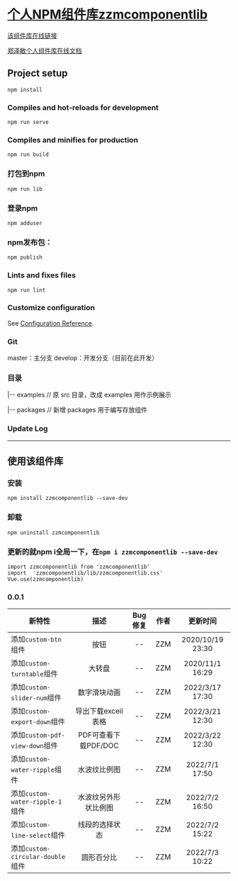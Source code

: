

# [个人NPM组件库zzmcomponentlib](https://www.npmjs.com/package/zzmcomponentlib)

[该组件库在线链接](http://zhengzemin.cn:8087/)

[郑泽敏个人组件库在线文档](http://zhengzemin.cn:8088/componentDos/visualization/button.html)


## Project setup
```
npm install
```

### Compiles and hot-reloads for development
```
npm run serve
```

### Compiles and minifies for production
```
npm run build
```

### 打包到npm
```
npm run lib
```

### 登录npm
```
npm adduser
```

### npm发布包：
```
npm publish
```

### Lints and fixes files
```
npm run lint
```

### Customize configuration
See [Configuration Reference](https://cli.vuejs.org/config/).

### Git
master：主分支
develop：开发分支（目前在此开发）

### 目录
|-- examples      // 原 src 目录，改成 examples 用作示例展示

|-- packages      // 新增 packages 用于编写存放组件


### Update Log
---

## 使用该组件库

### 安装
`npm install zzmcomponentlib --save-dev`

### 卸载
`npm uninstall zzmcomponentlib`

### 更新的就npm i全局一下，在`npm i zzmcomponentlib --save-dev`

```
import zzmcomponentlib from 'zzmcomponentlib'
import  'zzmcomponentlib/lib/zzmcomponentlib.css'
Vue.use(zzmcomponentlib)
```


### 0.0.1
| 新特性       | 描述      | Bug修复           | 作者           | 更新时间           | 
| ----------------- |:-------------:|:-------------:|:-------------:|:-------------:|
| 添加`custom-btn`组件          | 按钮 | -- | ZZM | 2020/10/19 23:30 | 
| 添加`custom-turntable`组件      | 大转盘    | -- | ZZM | 2020/11/1 16:29 | 
| 添加`custom-slider-num`组件     | 数字滑块动画     | -- | ZZM | 2022/3/17 17:30 | 
| 添加`custom-export-down`组件    | 导出下载exceil表格      | -- | ZZM | 2022/3/21 12:30 | 
| 添加`custom-pdf-view-down`组件    | PDF可查看下载PDF/DOC      | -- | ZZM | 2022/3/22 12:30 | 
| 添加`custom-water-ripple`组件    | 水波纹比例图      | -- | ZZM | 2022/7/1 17:50 | 
| 添加`custom-water-ripple-1`组件    | 水波纹另外形状比例图      | -- | ZZM | 2022/7/2 16:50 | 
| 添加`custom-line-select`组件    | 线段的选择状态      | -- | ZZM | 2022/7/2 15:22 | 
| 添加`custom-circular-double`组件    | 圆形百分比      | -- | ZZM | 2022/7/3 10:22 | 

